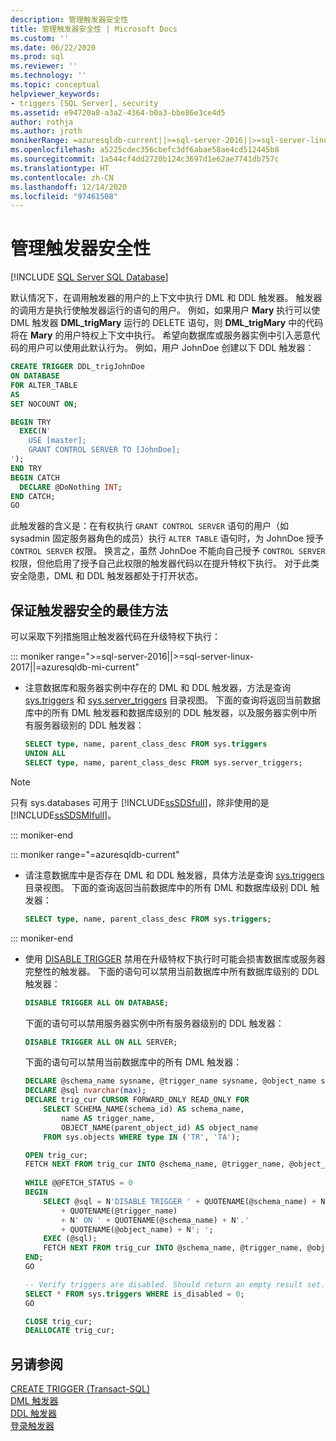 ```yaml
---
description: 管理触发器安全性
title: 管理触发器安全性 | Microsoft Docs
ms.custom: ''
ms.date: 06/22/2020
ms.prod: sql
ms.reviewer: ''
ms.technology: ''
ms.topic: conceptual
helpviewer_keywords:
- triggers [SQL Server], security
ms.assetid: e94720a8-a3a2-4364-b0a3-bbe86e3ce4d5
author: rothja
ms.author: jroth
monikerRange: =azuresqldb-current||>=sql-server-2016||>=sql-server-linux-2017||=azuresqldb-mi-current
ms.openlocfilehash: a5225cdec356cbefc3df6abae58ae4cd512445b8
ms.sourcegitcommit: 1a544cf4dd2720b124c3697d1e62ae7741db757c
ms.translationtype: HT
ms.contentlocale: zh-CN
ms.lasthandoff: 12/14/2020
ms.locfileid: "97461508"
---
```

# <a name="manage-trigger-security"></a>管理触发器安全性

[!INCLUDE [SQL Server SQL Database](../../includes/applies-to-version/sql-asdb.md)]

默认情况下，在调用触发器的用户的上下文中执行 DML 和 DDL 触发器。 触发器的调用方是执行使触发器运行的语句的用户。 例如，如果用户 **Mary** 执行可以使 DML 触发器 **DML_trigMary** 运行的 DELETE 语句，则 **DML_trigMary** 中的代码将在 **Mary** 的用户特权上下文中执行。 希望向数据库或服务器实例中引入恶意代码的用户可以使用此默认行为。 例如，用户 JohnDoe 创建以下 DDL 触发器：  

```sql
CREATE TRIGGER DDL_trigJohnDoe
ON DATABASE
FOR ALTER_TABLE
AS
SET NOCOUNT ON;

BEGIN TRY
  EXEC(N'
    USE [master];
    GRANT CONTROL SERVER TO [JohnDoe];
');
END TRY
BEGIN CATCH
  DECLARE @DoNothing INT;
END CATCH;
GO
```

此触发器的含义是：在有权执行 `GRANT CONTROL SERVER` 语句的用户（如 sysadmin 固定服务器角色的成员）执行 `ALTER TABLE` 语句时，为 JohnDoe 授予 `CONTROL SERVER` 权限。 换言之，虽然 JohnDoe 不能向自己授予 `CONTROL SERVER` 权限，但他启用了授予自己此权限的触发器代码以在提升特权下执行。 对于此类安全隐患，DML 和 DDL 触发器都处于打开状态。  
  
## <a name="trigger-security-best-practices"></a>保证触发器安全的最佳方法  
 可以采取下列措施阻止触发器代码在升级特权下执行：  
  
::: moniker range=">=sql-server-2016||>=sql-server-linux-2017||=azuresqldb-mi-current"

-   注意数据库和服务器实例中存在的 DML 和 DDL 触发器，方法是查询 [sys.triggers](../../relational-databases/system-catalog-views/sys-triggers-transact-sql.md) 和 [sys.server_triggers](../../relational-databases/system-catalog-views/sys-server-triggers-transact-sql.md) 目录视图。 下面的查询将返回当前数据库中的所有 DML 触发器和数据库级别的 DDL 触发器，以及服务器实例中所有服务器级别的 DDL 触发器：  
  
    ```sql
    SELECT type, name, parent_class_desc FROM sys.triggers
    UNION ALL
    SELECT type, name, parent_class_desc FROM sys.server_triggers;
    ```  

   > [!NOTE]
   > 只有 sys.databases 可用于 [!INCLUDE[ssSDSfull](../../includes/sssdsfull-md.md)]，除非使用的是 [!INCLUDE[ssSDSMIfull](../../includes/sssdsmifull-md.md)]。

::: moniker-end

::: moniker range="=azuresqldb-current"

-   请注意数据库中是否存在 DML 和 DDL 触发器，具体方法是查询 [sys.triggers](../../relational-databases/system-catalog-views/sys-triggers-transact-sql.md) 目录视图。 下面的查询返回当前数据库中的所有 DML 和数据库级别 DDL 触发器：  
  
    ```sql
    SELECT type, name, parent_class_desc FROM sys.triggers;
    ```  
  
::: moniker-end

-   使用 [DISABLE TRIGGER](../../t-sql/statements/disable-trigger-transact-sql.md) 禁用在升级特权下执行时可能会损害数据库或服务器完整性的触发器。 下面的语句可以禁用当前数据库中所有数据库级别的 DDL 触发器：  
  
    ```sql
    DISABLE TRIGGER ALL ON DATABASE;
    ```  
  
     下面的语句可以禁用服务器实例中所有服务器级别的 DDL 触发器：  
  
    ```sql
    DISABLE TRIGGER ALL ON ALL SERVER;
    ```  
  
     下面的语句可以禁用当前数据库中的所有 DML 触发器：  
  
    ```sql
    DECLARE @schema_name sysname, @trigger_name sysname, @object_name sysname;
    DECLARE @sql nvarchar(max);
    DECLARE trig_cur CURSOR FORWARD_ONLY READ_ONLY FOR
        SELECT SCHEMA_NAME(schema_id) AS schema_name,
            name AS trigger_name,
            OBJECT_NAME(parent_object_id) AS object_name
        FROM sys.objects WHERE type IN ('TR', 'TA');

    OPEN trig_cur;
    FETCH NEXT FROM trig_cur INTO @schema_name, @trigger_name, @object_name;
  
    WHILE @@FETCH_STATUS = 0
    BEGIN
        SELECT @sql = N'DISABLE TRIGGER ' + QUOTENAME(@schema_name) + N'.'
            + QUOTENAME(@trigger_name)
            + N' ON ' + QUOTENAME(@schema_name) + N'.'
            + QUOTENAME(@object_name) + N'; ';
        EXEC (@sql);
        FETCH NEXT FROM trig_cur INTO @schema_name, @trigger_name, @object_name;
    END;
    GO

    -- Verify triggers are disabled. Should return an empty result set.
    SELECT * FROM sys.triggers WHERE is_disabled = 0;
    GO

    CLOSE trig_cur;
    DEALLOCATE trig_cur;
    ```  
  
## <a name="see-also"></a>另请参阅  
 [CREATE TRIGGER (Transact-SQL)](../../t-sql/statements/create-trigger-transact-sql.md)   
 [DML 触发器](../../relational-databases/triggers/dml-triggers.md)   
 [DDL 触发器](../../relational-databases/triggers/ddl-triggers.md)  
 [登录触发器](../../relational-databases/triggers/logon-triggers.md)  
  
